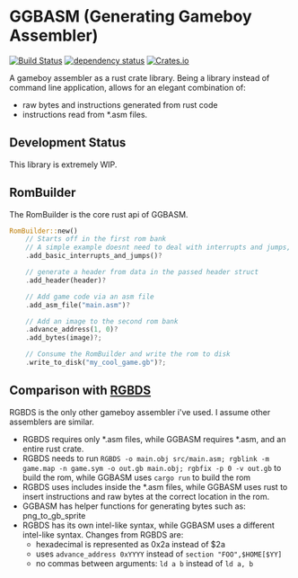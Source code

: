 # GGBASM (Generating Gameboy Assembler)
[![Build Status](https://travis-ci.org/rukai/ggbasm.svg?branch=master)](https://travis-ci.org/rukai/ggbasm) [![dependency status](https://deps.rs/repo/github/rukai/ggbasm/status.svg)](https://deps.rs/repo/github/rukai/ggbasm) [![Crates.io](https://img.shields.io/crates/v/ggbasm.svg)](https://crates.io/crates/ggbasm)

A gameboy assembler as a rust crate library.
Being a library instead of command line application, allows for an elegant combination of:
*   raw bytes and instructions generated from rust code
*   instructions read from *.asm files.

## Development Status

This library is extremely WIP.

## RomBuilder

The RomBuilder is the core rust api of GGBASM.

```rust
RomBuilder::new()
    // Starts off in the first rom bank
    // A simple example doesnt need to deal with interrupts and jumps, so generate a dummy
    .add_basic_interrupts_and_jumps()?

    // generate a header from data in the passed header struct
    .add_header(header)?

    // Add game code via an asm file
    .add_asm_file("main.asm")?

    // Add an image to the second rom bank
    .advance_address(1, 0)?
    .add_bytes(image)?;

    // Consume the RomBuilder and write the rom to disk
    .write_to_disk("my_cool_game.gb")?;
```

## Comparison with [RGBDS](https://github.com/rednex/rgbds)

RGBDS is the only other gameboy assembler i've used.
I assume other assemblers are similar.

*   RGBDS requires only *.asm files, while GGBASM requires *.asm, and an entire rust crate.
*   RGBDS needs to run `RGBDS -o main.obj src/main.asm; rgblink -m game.map -n game.sym -o out.gb main.obj; rgbfix -p 0 -v out.gb` to build the rom, while GGBASM uses `cargo run` to build the rom
*   RGBDS uses includes inside the *.asm files, while GGBASM uses rust to insert instructions and raw bytes at the correct location in the rom.
*   GGBASM has helper functions for generating bytes such as: png_to_gb_sprite
*   RGBDS has its own intel-like syntax, while GGBASM uses a different intel-like syntax. Changes from RGBDS are:
    +   hexadecimal is represented as 0x2a instead of $2a
    +   uses `advance_address 0xYYYY` instead of `section "FOO",$HOME[$YY]`
    +   no commas between arguments: `ld a b` instead of `ld a, b`
